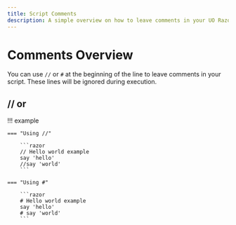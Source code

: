 ```yaml
---
title: Script Comments
description: A simple overview on how to leave comments in your UO Razor Scripts
---
```


# Comments Overview

You can use `//` or `#` at the beginning of the line to leave comments in your script.  These lines will be ignored during execution.

## // or #

!!! example

    === "Using //"

        ```razor
        // Hello world example
        say 'hello'
        //say 'world'
        ```

    === "Using #"

        ```razor
        # Hello world example
        say 'hello'
        # say 'world'
        ```
